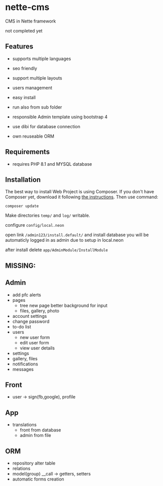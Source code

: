 # nette-cms
CMS in Nette framework

not completed yet

Features
---------

- supports multiple languages

- seo friendly

- support multiple layouts

- users management

- easy install

- run also from sub folder

- responsible Admin template using bootstrap 4

- use dibi for database connection

- own reuseable ORM 


Requirements
------------

- requires PHP 8.1 and MYSQL database


Installation
------------
The best way to install Web Project is using Composer. If you don't have Composer yet,
download it following [the instructions](https://doc.nette.org/composer). Then use command:

	composer update

Make directories `temp/` and `log/` writable.

configure `config/local.neon`

open link `/admin123/install.default/` and install database you will be automaticly logged in as admin due to setup in local.neon 

after install delete `app/AdminModule/InstallModule`

MISSING:
-------

Admin
-----
- add pfc alerts
- pages
    - tree new page better background for input
    - files, gallery, photo
- account settings
- change password
- to-do list
- users
  - new user form
  - edit user form
  - view user details
- settings
- gallery, files
- notifications
- messages

Front
-----
- user -> sign(fb,google), profile

App
---
- translations
    - front from database
    - admin from file

ORM
---
- repository alter table
- relations
- model(group) __call -> getters, setters
- automatic forms creation